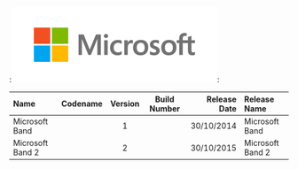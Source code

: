 :![alt text](https://github.com/InstallingEverything/MicrosoftBuildNumbers/blob/main/Microsoft.png):

| Name                                                   | Codename          | Version | Build Number      | Release Date | Release Name                                             |
| :----------------------------------------------------- | :---------------: | :-----: | :---------------: | -----------: | :------------------------------------------------------- | 
| Microsoft Band                                         |                   |    1    |                   |  30/10/2014  | Microsoft Band                                           |
| Microsoft Band 2                                       |                   |    2    |                   |  30/10/2015  | Microsoft Band 2                                         |